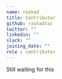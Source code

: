 ```yaml
---
name: rashad
title: Contributor
github: rashadraz
twitter: ""
linkedin: ""
slack: ""
joining_date: ""
role : contributor
---
```


Still waiting for this

